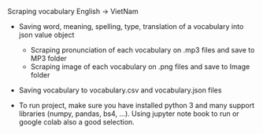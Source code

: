 Scraping vocabulary English -> VietNam 

- Saving word, meaning, spelling, type, translation of a vocabulary into json value object
    + Scraping pronunciation of each vocabulary on .mp3 files and save to MP3 folder
    + Scraping image of each vocabulary on .png files and save to Image folder
- Saving vocabulary to vocabulary.csv and vocabulary.json files

- To run project, make sure you have installed python 3 and many support libraries (numpy, pandas, bs4, ...). Using jupyter note book to run or google colab also a good selection.